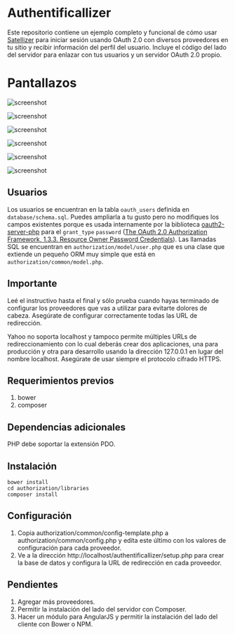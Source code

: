 # Authentificallizer

Este repositorio contiene un ejemplo completo y funcional de cómo usar [Satellizer](https://github.com/sahat/satellizer) para iniciar sesión usando OAuth 2.0 con diversos proveedores en tu sitio y recibir información del perfil del usuario. Incluye el código del lado del servidor para enlazar con tus usuarios y un servidor OAuth 2.0 propio.

# Pantallazos

![screenshot](https://jmouriz.github.io/resources/images/screenshots/authentificallizer-1.png)

![screenshot](https://jmouriz.github.io/resources/images/screenshots/authentificallizer-2.png)

![screenshot](https://jmouriz.github.io/resources/images/screenshots/authentificallizer-3.png)

![screenshot](https://jmouriz.github.io/resources/images/screenshots/authentificallizer-4.png)

![screenshot](https://jmouriz.github.io/resources/images/screenshots/authentificallizer-5.png)

![screenshot](https://jmouriz.github.io/resources/images/screenshots/authentificallizer-6.png)

## Usuarios

Los usuarios se encuentran en la tabla `oauth_users` definida en `database/schema.sql`. Puedes ampliarla a tu gusto pero no modifiques los campos existentes porque es usada internamente por la biblioteca [oauth2-server-php](https://github.com/bshaffer/oauth2-server-php) para el `grant_type` `password` ([The OAuth 2.0 Authorization Framework, 1.3.3. Resource Owner Password Credentials](https://tools.ietf.org/html/rfc6749#section-1.3.3)). Las llamadas SQL se encuentran en `authorization/model/user.php` que es una clase que extiende un pequeño ORM muy simple que está en `authorization/common/model.php`.

## Importante

Leé el instructivo hasta el final y sólo prueba cuando hayas terminado de configurar los proveedores que vas a utilizar para evitarte dolores de cabeza. Asegúrate de configurar correctamente todas las URL de redirección.

Yahoo no soporta localhost y tampoco permite múltiples URLs de redireccionamiento con lo cual deberás crear dos aplicaciones, una para producción y otra para desarrollo usando la dirección 127.0.0.1 en lugar del nombre localhost. Asegúrate de usar siempre el protocolo cifrado HTTPS.

## Requerimientos previos

1. bower
2. composer

## Dependencias adicionales

PHP debe soportar la extensión PDO.

## Instalación

```
bower install
cd authorization/libraries
composer install
```

## Configuración

1. Copia authorization/common/config-template.php a authorization/common/config.php y edita este último con los valores de configuración para cada proveedor.
2. Ve a la dirección http://localhost/authentificallizer/setup.php para crear la base de datos y configura la URL de redirección en cada proveedor.

## Pendientes

1. Agregar más proveedores.
2. Permitir la instalación del lado del servidor con Composer.
3. Hacer un módulo para AngularJS y permitir la instalación del lado del cliente con Bower o NPM.
